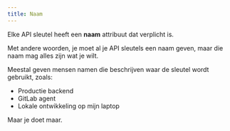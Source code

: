 ```yaml
---
title: Naam
---
```


Elke API sleutel heeft een **naam** attribuut dat verplicht is.

Met andere woorden, je moet al je API sleutels een naam geven, maar die naam mag alles zijn wat je wilt.

Meestal geven mensen namen die beschrijven waar de sleutel wordt gebruikt, zoals:

- Productie backend
- GitLab agent
- Lokale ontwikkeling op mijn laptop

Maar je doet maar.

